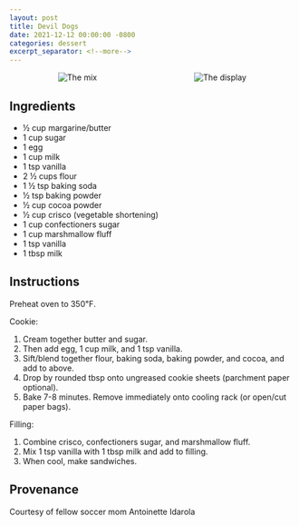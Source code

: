 ```yaml
---
layout: post
title: Devil Dogs
date: 2021-12-12 00:00:00 -0800
categories: dessert
excerpt_separator: <!--more-->
---
```

<div style="overflow: hidden; display: flex; justify-content:space-around;">
    <img alt="The mix"
        src="{{ site.baseurl }}/img/devil-dogs/mix.jpeg"
        style="max-height: 300px; display: inline-block;"
    />
    <img alt="The display"
        src="{{ site.baseurl }}/img/devil-dogs/done.jpeg"
        style="max-height: 300px; display: inline-block;"
    />
</div>
<!--more-->

## Ingredients

- ½ cup margarine/butter
- 1 cup sugar
- 1 egg
- 1 cup milk
- 1 tsp vanilla
- 2 ½ cups flour
- 1 ½ tsp baking soda
- ½ tsp baking powder
- ½ cup cocoa powder
- ½ cup crisco (vegetable shortening)
- 1 cup confectioners sugar
- 1 cup marshmallow fluff
- 1 tsp vanilla
- 1 tbsp milk

## Instructions

Preheat oven to 350℉. 

Cookie: 
1. Cream together butter and sugar. 
2. Then add egg, 1 cup milk, and 1 tsp vanilla. 
3. Sift/blend together flour, baking soda, baking powder, and cocoa, and add to above. 
4. Drop by rounded tbsp onto ungreased cookie sheets (parchment paper optional). 
5. Bake 7-8 minutes. Remove immediately onto cooling rack (or open/cut paper bags). 

Filling: 
1. Combine crisco, confectioners sugar, and marshmallow fluff. 
1. Mix 1 tsp vanilla with 1 tbsp milk and add to filling. 
1. When cool, make sandwiches.

## Provenance
Courtesy of fellow soccer mom Antoinette Idarola
